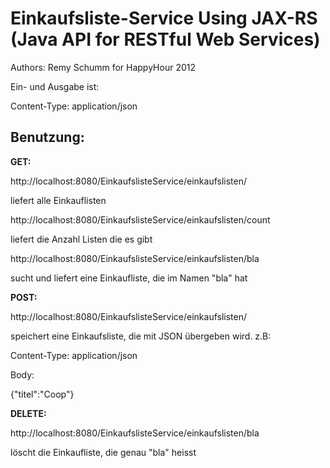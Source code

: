 Einkaufsliste-Service Using JAX-RS (Java API for RESTful Web Services)
==========================================================================
Authors: Remy Schumm for HappyHour 2012

Ein- und Ausgabe ist: 

Content-Type: application/json


Benutzung: 
-----------

**GET:** 

http://localhost:8080/EinkaufslisteService/einkaufslisten/

liefert alle Einkauflisten


http://localhost:8080/EinkaufslisteService/einkaufslisten/count

liefert die Anzahl Listen die es gibt


http://localhost:8080/EinkaufslisteService/einkaufslisten/bla

sucht und liefert eine Einkaufliste, die im Namen "bla" hat


**POST:** 

http://localhost:8080/EinkaufslisteService/einkaufslisten/

speichert eine Einkaufsliste, die mit JSON übergeben wird. 
z.B: 

Content-Type: application/json

Body: 

{"titel":"Coop"}




**DELETE:** 

http://localhost:8080/EinkaufslisteService/einkaufslisten/bla

löscht die Einkaufliste, die genau "bla" heisst

